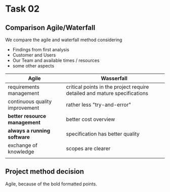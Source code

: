 # Task 02

## Comparison Agile/Waterfall

We compare the agile and waterfall method considering

+ Findings from first analysis
+ Customer and Users
+ Our Team and available times / resources
+ some other aspects

| Agile                                 | Wasserfall                                                               |
|---------------------------------------|--------------------------------------------------------------------------|
| requirements management               | critical points in the project require detailed and mature specifications|
| continuous quality improvement        | rather less "try-and-error"                                              |
| **better resource management**        | better cost overview                                                     |
| **always a running software**         | specification has better quality                                         |
| exchange of knowledge                 | scopes are clearer                                                       |
|                                       |                                                                          |

## Project method decision

Agile, because of the bold formatted points.